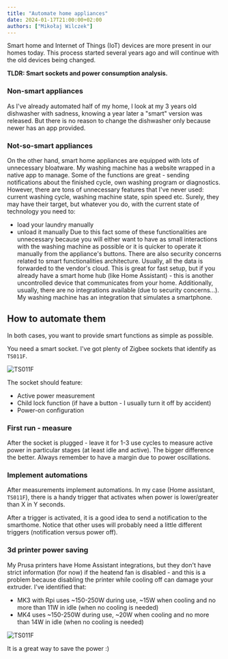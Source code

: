 ```yaml
---
title: "Automate home appliances"
date: 2024-01-17T21:00:00+02:00
authors: ["Mikołaj Wilczek"]
---
```

Smart home and Internet of Things (IoT) devices are more present in our homes today. This process started several years ago and will continue with the old devices being changed.

**TLDR: Smart sockets and power consumption analysis.**

### Non-smart appliances
As I've already automated half of my home, I look at my 3 years old dishwasher with sadness, knowing a year later a "smart" version was released. But there is no reason to change the dishwasher only because newer has an app provided.

### Not-so-smart appliances
On the other hand, smart home appliances are equipped with lots of unnecessary bloatware. My washing machine has a website wrapped in a native app to manage. Some of the functions are great - sending notifications about the finished cycle, own washing program or diagnostics. However, there are tons of unnecessary features that I've never used: current washing cycle, washing machine state, spin speed etc. Surely, they may have their target, but whatever you do, with the current state of technology you need to:
* load your laundry manually
* unload it manually
Due to this fact some of these functionalities are unnecessary because you will either want to have as small interactions with the washing machine as possible or it is quicker to operate it manually from the appliance's buttons.
There are also security concerns related to smart functionalities architecture. Usually, all the data is forwarded to the vendor's cloud. This is great for fast setup, but if you already have a smart home hub (like Home Assistant) - this is another uncontrolled device that communicates from your home.
Additionally, usually, there are no integrations available (due to security concerns...). My washing machine has an integration that simulates a smartphone.

## How to automate them
In both cases, you want to provide smart functions as simple as possible.

You need a smart socket. I've got plenty of Zigbee sockets that identify as `TS011F`. 

![TS011F](/automate_home_appliances/socket_TS011F.jpg)

The socket should feature:
* Active power measurement
* Child lock function (if have a button - I usually turn it off by accident)
* Power-on configuration

### First run - measure
After the socket is plugged - leave it for 1-3 use cycles to measure active power in particular stages (at least idle and active). The bigger difference the better. Always remember to have a margin due to power oscillations.

### Implement automations
After measurements implement automations. In my case (Home assistant, `TS011F`), there is a handy trigger that activates when power is lower/greater than X in Y seconds.

After a trigger is activated, it is a good idea to send a notification to the smarthome. Notice that other uses will probably need a little different triggers (notification versus power off).

### 3d printer power saving
My Prusa printers have Home Assistant integrations, but they don't have strict information (for now) if the heatend fan is disabled - and this is a problem because disabling the printer while cooling off can damage your extruder. I've identified that:
* MK3 with Rpi uses ~150-250W during use, ~15W when cooling and no more than 11W in idle (when no cooling is needed)
* MK4 uses ~150-250W during use, ~20W when cooling and no more than 14W in idle (when no cooling is needed)
  
![TS011F](/automate_home_appliances/mk4_power.png)

It is a great way to save the power :)


